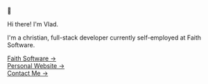 🦝

Hi there! I'm Vlad.

I'm a christian, full-stack developer currently self-employed at Faith Software.

[Faith Software &rarr;](https://faith.software) <br />
[Personal Website &rarr;](https://vladcuciureanu.com/) <br />
[Contact Me &rarr;](mailto:vlad.cuciureanu@pm.me)
